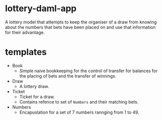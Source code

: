 # lottery-daml-app
A lottery model that attempts to keep the organiser of a draw from knowing about the numbers that bets have been placed on and use that information for their advantage.

# templates
- Book
    * Simple naive bookkeeping for the control of transfer for balances for the placing of bets and the transfer of winnings.
- Draw
    * A lottery draw.
- Ticket
    * Ticket for a draw.
    * Contains refence to set of `Numbers` and their matching bets.
- Numbers
    * Encapuslation for a set of 7 numbers rannging from 1 to 49.
